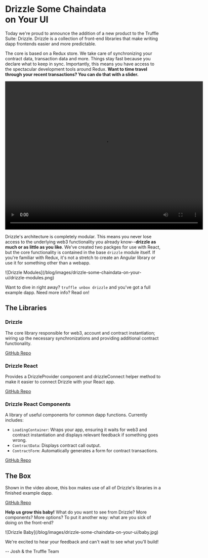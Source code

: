 # Drizzle Some Chaindata<br/>on Your UI

Today we're proud to announce the addition of a new product to the Truffle Suite: Drizzle. Drizzle is a collection of front-end libraries that make writing dapp frontends easier and more predictable.

The core is based on a Redux store. We take care of synchronizing your contract data, transaction data and more. Things stay fast because you declare what to keep in sync. Importantly, this means you have access to the spectacular development tools around Redux. **Want to time travel through your recent transactions? You can do that with a slider.**
</div><div class="text-center container">
  <video width="640" height="480" controls>
    <source src="/blog/images/drizzle-some-chaindata-on-your-ui/drizzle-time-travel.mp4" type="video/mp4">
    Your browser does not support the video tag.
  </video>
</div><div class="container container-narrow">

Drizzle's architecture is completely modular. This means you never lose access to the underlying web3 functionality you already know--**drizzle as much or as little as you like**. We've created two packges for use with React, but the core functionality is contained in the base `drizzle` module itself. If you're familiar with Redux, it's not a stretch to create an Angular library or use it for something other than a webapp.

</div><div class="text-center container">
  ![Drizzle Modules](/blog/images/drizzle-some-chaindata-on-your-ui/drizzle-modules.png)
</div><div class="container container-narrow">

Want to dive in right away? `truffle unbox drizzle` and you've got a full example dapp. Need more info? Read on!

## The Libraries

### Drizzle

The core library responsible for web3, account and contract instantiation; wiring up the necessary synchronizations and providing additional contract functionality.

[GitHub Repo](https://github.com/trufflesuite/drizzle)

### Drizzle React

Provides a DrizzleProvider component and drizzleConnect helper method to make it easier to connect Drizzle with your React app.

[GitHub Repo](https://github.com/trufflesuite/drizzle-react)

### Drizzle React Components

A library of useful components for common dapp functions. Currently includes:
*   `LoadingContainer`: Wraps your app, ensuring it waits for web3 and contract instantiation and displays relevant feedback if something goes wrong.
*   `ContractData`: Displays contract call output.
*   `ContractForm`: Automatically generates a form for contract transactions.

[GitHub Repo](https://github.com/trufflesuite/drizzle-react-components)

## The Box

Shown in the video above, this box makes use of all of Drizzle's libraries in a finished example dapp.

[GitHub Repo](https://github.com/truffle-box/drizzle-box)

**Help us grow this baby!** What do you want to see from Drizzle? More components? More options? To put it another way: what are you sick of doing on the front-end?

<div class="row"><div class="col-xs-10 col-xs-push-1 col-sm-6 col-sm-push-3 m-b-2">
![Drizzle Baby](/blog/images/drizzle-some-chaindata-on-your-ui/baby.jpg)
</div></div>

We're excited to hear your feedback and can't wait to see what you'll build! 

-- Josh & the Truffle Team
